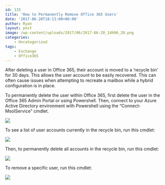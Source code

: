 ```yaml
---
id: 135
title: 'How to Permanently Remove Office 365 Users'
date: '2017-06-20T18:13:00+00:00'
author: Ryan
layout: post
image: /wp-content/uploads/2017/06/2017-06-20_14h06_20.png
categories:
    - Uncategorized
tags:
    - Exchange
    - Office365
---
```


After deleting a user in Office 365, their account is moved to a ‘recycle bin’ for 30 days. This allows the user account to be easily recovered. This can often cause issues when attempting to recreate a mailbox while a hybrid configuration is in place.

To permanently delete the user within Office 365, first delete the user in the Office 365 Admin Portal or using Powershell. Then, connect to your Azure Active Directory environment with Powershell using the “Connect-MsolService” cmdlet.

[![](https://rnemeth90.github.io/wp-content/uploads/2017/06/2017-06-20_14h06_20.png)](https://rnemeth90.github.io/wp-content/uploads/2017/06/2017-06-20_14h06_20.png)

To see a list of user accounts currently in the recycle bin, run this cmdlet:

[![](https://rnemeth90.github.io/wp-content/uploads/2017/06/2017-06-20_14h09_47.png)](https://rnemeth90.github.io/wp-content/uploads/2017/06/2017-06-20_14h09_47.png)

Then, to permanently delete all accounts in the recycle bin, run this cmdlet:

[![](https://rnemeth90.github.io/wp-content/uploads/2017/06/2017-06-20_14h10_16.png)](https://rnemeth90.github.io/wp-content/uploads/2017/06/2017-06-20_14h10_16.png)

To remove a specific user, run this cmdlet:

[![](https://rnemeth90.github.io/wp-content/uploads/2017/06/2017-06-20_14h11_15.png)](https://rnemeth90.github.io/wp-content/uploads/2017/06/2017-06-20_14h11_15.png)